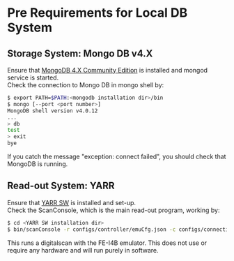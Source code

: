 # Pre Requirements for Local DB System

## Storage System: Mongo DB v4.X

Ensure that [MongoDB 4.X Community Edition](https://docs.mongodb.com/manual/installation/) is installed and mongod service is started. <br>
Check the connection to Mongo DB in mongo shell by:

```bash
$ export PATH=$PATH:<mongodb installation dir>/bin
$ mongo [--port <port number>]
MongoDB shell version v4.0.12
...
> db
test
> exit
bye
```

If you catch the message "exception: connect failed", you should check that MongoDB is running.

## Read-out System: YARR

Ensure that [YARR SW](https://yarr.readthedocs.io/en/latest/install/) is installed and set-up. <br>
Check the ScanConsole, which is the main read-out program, working by:

```bash
$ cd <YARR SW installation dir>
$ bin/scanConsole -r configs/controller/emuCfg.json -c configs/connectivity/example_fei4b_setup.json -s configs/scans/fei4/std_digitalscan.json -p
```

This runs a digitalscan with the FE-I4B emulator. This does not use or require any hardware and will run purely in software.
